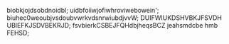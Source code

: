 biobkjojdsobdnoidbl;
uidbfoiiwjofiwhroviwebowein';
biuhec0weoubjvsdoubvwrkvdsnrwiubdjvvW;
DUIFWIUKDSHVBKJFSVDH UBIEFKJSDVBEKRJD;
fsvbierkCSBEJFQHdbjheqsBCZ jeahsmdcbe hmb FEHSD;
